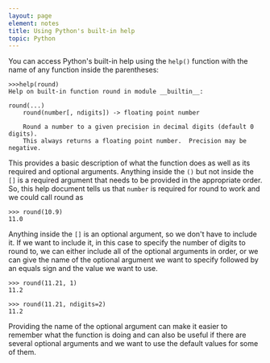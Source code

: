 ```yaml
---
layout: page
element: notes
title: Using Python's built-in help
topic: Python
---
```


You can access Python's built-in help using the `help()` function with the name
of any function inside the parentheses:

```
>>>help(round)
Help on built-in function round in module __builtin__:

round(...)
    round(number[, ndigits]) -> floating point number
    
    Round a number to a given precision in decimal digits (default 0 digits).
    This always returns a floating point number.  Precision may be negative.
```

This provides a basic description of what the function does as well as its
required and optional arguments. Anything inside the `()` but not inside the
`[]` is a required argument that needs to be provided in the appropriate
order. So, this help document tells us that `number` is required for round to
work and we could call round as

```
>>> round(10.9)
11.0
```

Anything inside the `[]` is an optional argument, so we don't have to include
it. If we want to include it, in this case to specify the number of digits to
round to, we can either include all of the optional arguments in order, or we
can give the name of the optional argument we want to specify followed by an
equals sign and the value we want to use.

```
>>> round(11.21, 1)
11.2

>>> round(11.21, ndigits=2)
11.2
```

Providing the name of the optional argument can make it easier to remember what
the function is doing and can also be useful if there are several optional
arguments and we want to use the default values for some of them.
